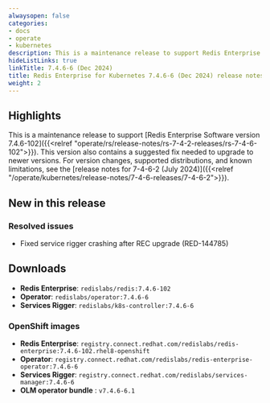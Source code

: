 ```yaml
---
alwaysopen: false
categories:
- docs
- operate
- kubernetes
description: This is a maintenance release to support Redis Enterprise Software version 7.4.6-102 and contains a suggested fix needed to upgrade to newer versions.
hideListLinks: true
linkTitle: 7.4.6-6 (Dec 2024)
title: Redis Enterprise for Kubernetes 7.4.6-6 (Dec 2024) release notes
weight: 2
---
```


## Highlights

This is a maintenance release to support [Redis Enterprise Software version 7.4.6-102]({{<relref "operate/rs/release-notes/rs-7-4-2-releases/rs-7-4-6-102">}}). This version also contains a suggested fix needed to upgrade to newer versions. For version changes, supported distributions, and known limitations, see the [release notes for 7-4-6-2 (July 2024)]({{<relref "/operate/kubernetes/release-notes/7-4-6-releases/7-4-6-2">}}).

## New in this release

### Resolved issues

- Fixed service rigger crashing after REC upgrade (RED-144785)

## Downloads

- **Redis Enterprise**: `redislabs/redis:7.4.6-102`
- **Operator**: `redislabs/operator:7.4.6-6`
- **Services Rigger**: `redislabs/k8s-controller:7.4.6-6`


### OpenShift images

- **Redis Enterprise**: `registry.connect.redhat.com/redislabs/redis-enterprise:7.4.6-102.rhel8-openshift`
- **Operator**: `registry.connect.redhat.com/redislabs/redis-enterprise-operator:7.4.6-6`
- **Services Rigger**: `registry.connect.redhat.com/redislabs/services-manager:7.4.6-6`
- **OLM operator bundle** : `v7.4.6-6.1`
